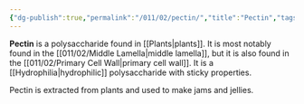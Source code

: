 ```yaml
---
{"dg-publish":true,"permalink":"/011/02/pectin/","title":"Pectin","tags":["BIOL412"],"noteIcon":"fallback","created":"2024-09-26T13:45:04.111-07:00","updated":"2024-09-26T15:22:31.686-07:00"}
---
```


**Pectin** is a polysaccharide found in [[Plants\|plants]]. It is most notably found in the [[011/02/Middle Lamella\|middle lamella]], but it is also found in the [[011/02/Primary Cell Wall\|primary cell wall]]. It is a [[Hydrophilia\|hydrophilic]] polysaccharide with sticky properties.

Pectin is extracted from plants and used to make jams and jellies.